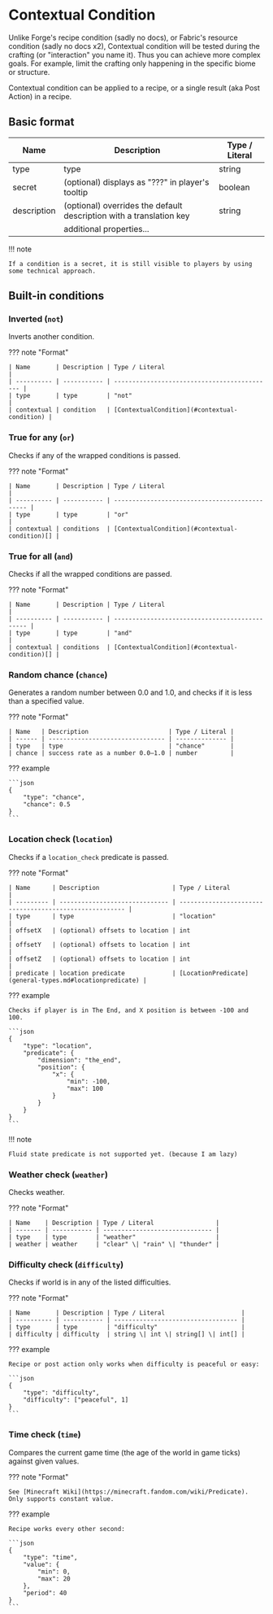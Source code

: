 # Contextual Condition

Unlike Forge's recipe condition (sadly no docs), or Fabric's resource condition (sadly no docs x2), Contextual condition will be tested during the crafting (or "interaction" you name it). Thus you can achieve more complex goals. For example, limit the crafting only happening in the specific biome or structure.

Contextual condition can be applied to a recipe, or a single result (aka Post Action) in a recipe.

## Basic format

| Name        | Description                                                          | Type / Literal |
| ----------- | -------------------------------------------------------------------- | -------------- |
| type        | type                                                                 | string         |
| secret      | (optional) displays as "???" in player's tooltip                     | boolean        |
| description | (optional) overrides the default  description with a translation key | string         |
|             | additional properties...                                             |                |

!!! note

	If a condition is a secret, it is still visible to players by using some technical approach.

## Built-in conditions

### Inverted (`not`)

Inverts another condition.

??? note "Format"

    | Name       | Description | Type / Literal                               |
    | ---------- | ----------- | -------------------------------------------- |
    | type       | type        | "not"                                        |
    | contextual | condition   | [ContextualCondition](#contextual-condition) |

### True for any (`or`)

Checks if any of the wrapped conditions is passed.

??? note "Format"

    | Name       | Description | Type / Literal                                 |
    | ---------- | ----------- | ---------------------------------------------- |
    | type       | type        | "or"                                           |
    | contextual | conditions  | [ContextualCondition](#contextual-condition)[] |

### True for all (`and`)

Checks if all the wrapped conditions are passed.

??? note "Format"

    | Name       | Description | Type / Literal                                 |
    | ---------- | ----------- | ---------------------------------------------- |
    | type       | type        | "and"                                          |
    | contextual | conditions  | [ContextualCondition](#contextual-condition)[] |

### Random chance (`chance`)

Generates a random number between 0.0 and 1.0, and checks if it is less than a specified value.

??? note "Format"

    | Name   | Description                      | Type / Literal |
    | ------ | -------------------------------- | -------------- |
    | type   | type                             | "chance"       |
    | chance | success rate as a number 0.0–1.0 | number         |

??? example

	```json
	{
		"type": "chance",
		"chance": 0.5
	}
	```

### Location check (`location`)

Checks if a `location_check` predicate is passed.

??? note "Format"

    | Name      | Description                    | Type / Literal                                          |
    | --------- | ------------------------------ | ------------------------------------------------------- |
    | type      | type                           | "location"                                              |
    | offsetX   | (optional) offsets to location | int                                                     |
    | offsetY   | (optional) offsets to location | int                                                     |
    | offsetZ   | (optional) offsets to location | int                                                     |
    | predicate | location predicate             | [LocationPredicate](general-types.md#locationpredicate) |

??? example

	Checks if player is in The End, and X position is between -100 and 100.

	```json
	{
		"type": "location",
		"predicate": {
			"dimension": "the_end",
			"position": {
				"x": {
					"min": -100,
					"max": 100
				}
			}
		}
	}
	```

!!! note

	Fluid state predicate is not supported yet. (because I am lazy)

### Weather check (`weather`)

Checks weather.

??? note "Format"

    | Name    | Description | Type / Literal                 |
    | ------- | ----------- | ------------------------------ |
    | type    | type        | "weather"                      |
    | weather | weather     | "clear" \| "rain" \| "thunder" |

### Difficulty check (`difficulty`)

Checks if world is in any of the listed difficulties.

??? note "Format"

    | Name       | Description | Type / Literal                     |
    | ---------- | ----------- | ---------------------------------- |
    | type       | type        | "difficulty"                       |
    | difficulty | difficulty  | string \| int \| string[] \| int[] |

??? example

	Recipe or post action only works when difficulty is peaceful or easy:

	```json
	{
		"type": "difficulty",
		"difficulty": ["peaceful", 1]
	}
	```

### Time check (`time`)

Compares the current game time (the age of the world in game ticks) against given values.

??? note "Format"

    See [Minecraft Wiki](https://minecraft.fandom.com/wiki/Predicate). Only supports constant value.

??? example

	Recipe works every other second:

	```json
	{
        "type": "time",
        "value": {
            "min": 0,
            "max": 20
        },
        "period": 40
	}
	```
